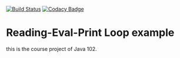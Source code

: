 [![Build Status](https://travis-ci.org/rscai/java102-repl.svg?branch=master)](https://travis-ci.org/rscai/java102-repl)
[![Codacy Badge](https://api.codacy.com/project/badge/Grade/d5207f2445bc4efb914e52ac57b6485e)](https://www.codacy.com/app/rscai/java102-repl?utm_source=github.com&amp;utm_medium=referral&amp;utm_content=rscai/java102-repl&amp;utm_campaign=Badge_Grade)

# Reading-Eval-Print Loop example

this is the course project of Java 102.